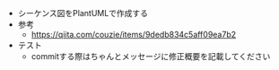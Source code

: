 * シーケンス図をPlantUMLで作成する
* 参考
  - https://qiita.com/couzie/items/9dedb834c5aff09ea7b2
* テスト
  - commitする際はちゃんとメッセージに修正概要を記載してください
